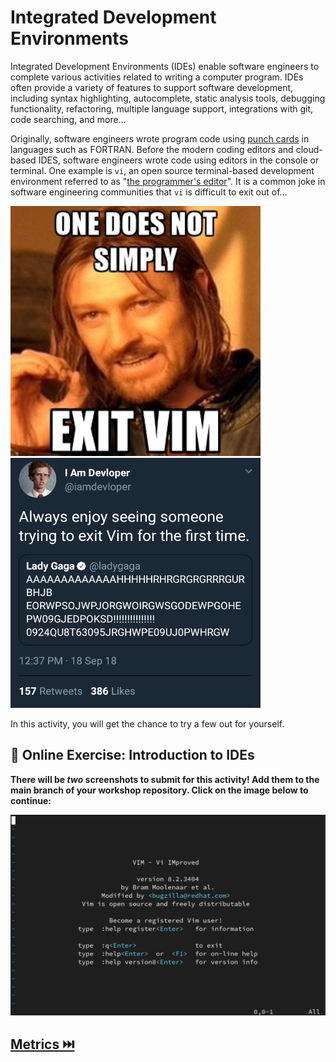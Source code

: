 # Integrated Development Environments

Integrated Development Environments (IDEs) enable software engineers to complete various activities related to writing a computer program. IDEs often provide a variety of features to support software development, including syntax highlighting, autocomplete, static analysis tools, debugging functionality, refactoring, multiple language support, integrations with git, code searching, and more...

Originally, software engineers wrote program code using [punch cards](https://en.wikipedia.org/wiki/Punched_card) in languages such as FORTRAN. Before the modern coding editors and cloud-based IDES, software engineers wrote code using editors in the console or terminal. One example is `vi`, an open source terminal-based development environment referred to as "[the programmer's editor](https://www.vim.org/about.php)". It is a common joke in software engineering communities that `vi` is difficult to exit out of...

<img src="resources/imgs/vi1.jpg" width="400" height="400" />
<img src="resources/imgs/vi2.png" width="400" height="400" />

In this activity, you will get the chance to try a few out for yourself.

## 📒 Online Exercise: Introduction to IDEs

**There will be _two_ screenshots to submit for this activity! Add them to the main branch of your workshop repository. Click on the image below to continue:**

<a href="https://devops.docable.cloud/dcbrown/v/620fecbf5872b78ccff4fc9a">
<img src="resources/imgs/vi.png">
</a>


## [Metrics ⏭️](Metrics.md)